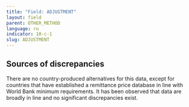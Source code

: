 ```yaml
---
title: "Field: ADJUSTMENT"
layout: field
parent: OTHER_METHOD
language: ru
indicator: 10-c-1
slug: ADJUSTMENT
---
```

## Sources of discrepancies

There are no country-produced alternatives for this data, except for countries that have established a remittance price database in line with World Bank minimum requirements. It has been observed that data are broadly in line and no significant discrepancies exist.